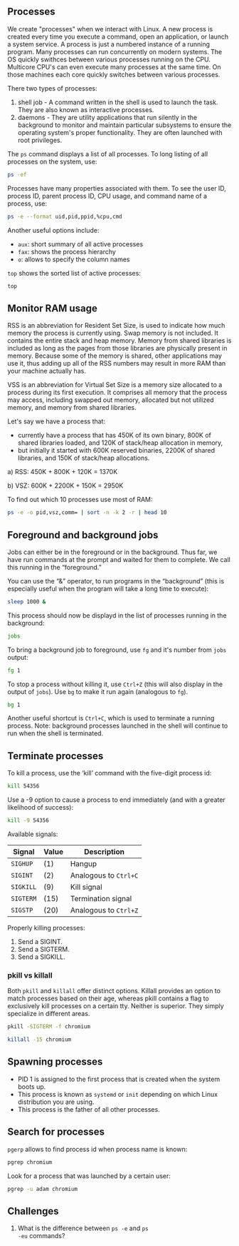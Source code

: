 ## Processes
We create "processes" when we interact with Linux. A new process is created every time you execute a command, open an application, or launch a system service. A process is just a numbered instance of a running program. Many processes can run concurrently on modern systems. The OS quickly swithces between various processes running on the CPU. Multicore CPU's can even execute many processes at the same time. On those machines each core quickly switches between various processes. 

There two types of processes:

1. shell job - A command written in the shell is used to launch the task. They are also known as interactive processes.
2. daemons - They are utility applications that run silently in the background to monitor and maintain particular subsystems to ensure the operating system's proper functionality. They are often launched with root privileges.

The <code>ps</code> command displays a list of all processes. To long listing of all processes on the system, use:

```bash
ps -ef 
```

Processes have many properties associated with them. To see the user ID, process ID, parent process ID, CPU usage, and command name of a process, use:

```bash
ps -e --format uid,pid,ppid,%cpu,cmd 
```

Another useful options include:

* <code>aux</code>: short summary of all active processes
* <code>fax</code>: shows the process hierarchy
* <code>o</code>: allows to specify the column names

<code>top</code> shows the sorted list of active processes:

```bash
top
```

## Monitor RAM usage
RSS is an abbreviation for Resident Set Size, is used to indicate how much memory the process is currently using. Swap memory is not included. It contains the entire stack and heap memory. Memory from shared libraries is included as long as the pages from those libraries are physically present in memory. Because some of the memory is shared, other applications may use it, thus adding up all of the RSS numbers may result in more RAM than your machine actually has.

VSS is an abbreviation for Virtual Set Size is a memory size allocated to a process during its first execution. It comprises all memory that the process may access, including swapped out memory, allocated but not utilized memory, and memory from shared libraries. 

Let's say we have a process that:
* currently have a process that has 450K of its own binary, 800K of shared libraries loaded, and 120K of stack/heap allocation in memory,
* but initially it started with 600K reserved binaries, 2200K of shared libraries, and 150K of stack/heap allocations. 

a) RSS: 450K + 800K + 120K = 1370K

b) VSZ: 600K + 2200K + 150K = 2950K

To find out which 10 processes use most of RAM:

```bash
ps -e -o pid,vsz,comm= | sort -n -k 2 -r | head 10
```

## Foreground and background jobs
Jobs can either be in the foreground or in the background. Thus far, we have run commands at the prompt and waited for them to complete. We call this running in the “foreground.”

You can use the “&” operator, to run programs in the “background” (this is especially useful when the program will take a long time to execute):

```bash
sleep 1000 &
```

This process should now be displayd in the list of processes running in the background:

```bash
jobs
```

To bring a background job to foreground, use <code>fg</code> and it's number from <code>jobs</code> output:

```bash
fg 1
```

To stop a process without killing it, use <code>Ctrl+Z</code> (this will also display in the output of <code>jobs</code>).
Use <code>bg</code> to make it run again (analogous to <code>fg</code>).

```bash
bg 1
```

Another useful shortcut is <code>Ctrl+C</code>, which is used to terminate a running process.
Note: background processes launched in the shell will continue to run when the shell is terminated.
  
## Terminate processes
To kill a process, use the ‘kill’ command with the five-digit process id:

```bash
kill 54356
```

Use a -9 option to cause a process to end immediately (and with a greater likelihood of success):

```bash
kill -9 54356
```

Available signals:

| Signal | Value |  Description |
| --- | --- | --- |
| <code>SIGHUP</code> | (1) | Hangup |
| <code>SIGINT</code> | (2) | Analogous to <code>Ctrl+C</code>|
| <code>SIGKILL</code> | (9) | Kill signal |
| <code>SIGTERM</code> |  (15) | Termination signal |
| <code>SIGSTP</code> |  (20) | Analogous to <code>Ctrl+Z</code> |
  
Properly killing processes:
1. Send a SIGINT.
2. Send a SIGTERM.
3. Send a SIGKILL.

### pkill vs killall

Both <code>pkill</code> and <code>killall</code> offer distinct options. Killall provides an option to match processes based on their age, whereas pkill contains a flag to exclusively kill processes on a certain tty. Neither is superior. They simply specialize in different areas.

```bash
pkill -SIGTERM -f chromium
```

```bash
killall -15 chromium
```

## Spawning processes

* PID 1 is assigned to the first process that is created when the system boots up.
* This process is known as <code>systemd</code> or <code>init</code> depending on which Linux distribution you are using.
* This process is the father of all other processes. 

## Search for processes

<code>pgerp</code> allows to find process id when process name is known:

```bash
pgrep chromium
```

Look for a process that was launched by a certain user:

```bash
pgrep -u adam chromium
```

## Challenges

1. What is the difference between <code>ps -e</code> and <code>ps -eu</code> commands?
